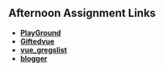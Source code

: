 ## Afternoon Assignment Links

* **[PlayGround](https://github.com/DavidLiamB/vue_playground)**
* **[Giftedvue](https://github.com/DavidLiamB/Giftedvue)**
* **[vue_gregslist](https://github.com/DavidLiamB/vue_gregslist)**
* **[blogger](https://github.com/DavidLiamB/blogger)**

